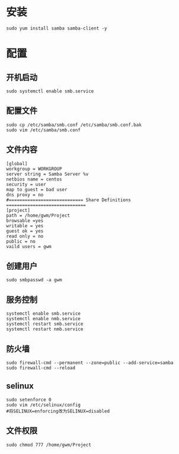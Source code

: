 # 安装
```SH
sudo yum install samba samba-client -y
```
# 配置
## 开机启动
```SH
sudo systemctl enable smb.service
```
## 配置文件
```SH
sudo cp /etc/samba/smb.conf /etc/samba/smb.conf.bak
sudo vim /etc/samba/smb.conf
```
## 文件内容
```SH
[global]
workgroup = WORKGROUP
server string = Samba Server %v
netbios name = centos
security = user
map to guest = bad user
dns proxy = no
#============================ Share Definitions ==============================   
[project]
path = /home/gwm/Project
browsable =yes
writable = yes
guest ok = yes
read only = no
public = no
vaild users = gwm
```
## 创建用户
```SH
sudo smbpasswd -a gwm
```
## 服务控制
```SH
systemctl enable smb.service
systemctl enable nmb.service
systemctl restart smb.service
systemctl restart nmb.service
```

## 防火墙
```SH
sudo firewall-cmd --permanent --zone=public --add-service=samba
sudo firewall-cmd --reload
```

## selinux
```SH
sudo setenforce 0
sudo vim /etc/selinux/config
#将SELINUX=enforcing改为SELINUX=disabled
```

## 文件权限
```SH
sudo chmod 777 /home/gwm/Project
```

